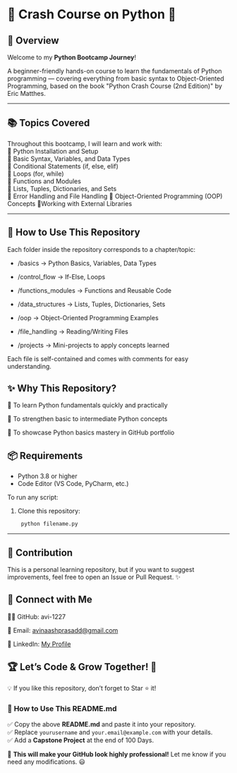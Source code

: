 # 🚀 Crash Course on Python 🐍

## 📌 Overview
Welcome to my **Python Bootcamp Journey**!  

A beginner-friendly hands-on course to learn the fundamentals of Python programming — covering everything from basic syntax to Object-Oriented Programming, based on the book "Python Crash Course (2nd Edition)" by Eric Matthes. 

---



## 📚 Topics Covered
Throughout this bootcamp, I will learn and work with:  
🔹 Python Installation and Setup  
🔹 Basic Syntax, Variables, and Data Types  
🔹 Conditional Statements (if, else, elif)  
🔹 Loops (for, while)  
🔹 Functions and Modules  
🔹 Lists, Tuples, Dictionaries, and Sets  
🔹 Error Handling and File Handling
🔹 Object-Oriented Programming (OOP) Concepts
🔹Working with External Libraries

---

## 🚀 **How to Use This Repository**
Each folder inside the repository corresponds to a chapter/topic:

* /basics → Python Basics, Variables, Data Types

* /control_flow → If-Else, Loops

* /functions_modules → Functions and Reusable Code

* /data_structures → Lists, Tuples, Dictionaries, Sets

* /oop → Object-Oriented Programming Examples

* /file_handling → Reading/Writing Files

* /projects → Mini-projects to apply concepts learned

Each file is self-contained and comes with comments for easy understanding.

## ✨ Why This Repository?

📖 To learn Python fundamentals quickly and practically

🧠 To strengthen basic to intermediate Python concepts

💼 To showcase Python basics mastery in GitHub portfolio

## 📦 Requirements

- Python 3.8 or higher
- Code Editor (VS Code, PyCharm, etc.)

To run any script:

1. Clone this repository:
   ```sh 
    python filename.py
   ```
---
## 🤝 Contribution
 This is a personal learning repository, but if you want to suggest improvements, feel free to open an Issue or Pull Request. ✨

## 🌟 Connect with Me
👨‍💻 GitHub: avi-1227

📧 Email: avinaashprasadd@gmail.com

🚀 LinkedIn: [My Profile](https://github.com/avi-1227)


## 🏆 Let’s Code & Grow Together! 🚀
💡 If you like this repository, don’t forget to Star ⭐ it!

### 📌 **How to Use This README.md**
✅ Copy the above **README.md** and paste it into your repository.  
✅ Replace `yourusername` and `your.email@example.com` with your details.  
✅ Add a **Capstone Project** at the end of 100 Days.  

🚀 **This will make your GitHub look highly professional!** Let me know if you need any modifications. 😃

